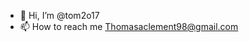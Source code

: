- 👋 Hi, I’m @tom2o17
- 📫 How to reach me Thomasaclement98@gmail.com

<!---
tom2o17/tom2o17 is a ✨ special ✨ repository because its `README.md` (this file) appears on your GitHub profile.
You can click the Preview link to take a look at your changes.
--->
